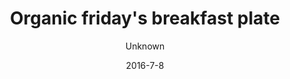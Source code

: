 ---
title: 'Organic friday''s breakfast plate'
description: 'Freshly baked whole grain bun, butter, cheese, salami, greek yogurt with homemade honey-roasted granola, fresh fruit, soft-boiled egg, and a homemade pancake with agave-syrup.'
image: cae447d6e5258720068fd2e7edcfb7414146ab9b
price: '65'
size: '2'
color: '#ffffff'
category: breakfast
meta:
    id: 9bas2f81ba24a8951658a45583feed4a98b4f37e
    parentId: f20f57fa9c3d8bff0902cfb33f350091a3a48d51
    language: en
date: '2016-7-8'
author: Unknown
---